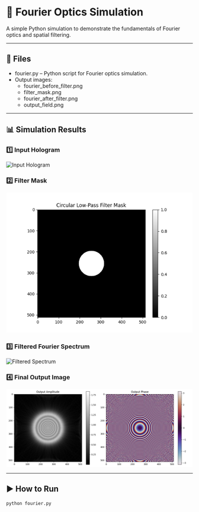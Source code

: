 # 🔬 Fourier Optics Simulation

A simple Python simulation to demonstrate the fundamentals of Fourier optics and spatial filtering.

---

## 📁 Files

- fourier.py – Python script for Fourier optics simulation.
- Output images:
  - fourier_before_filter.png
  - filter_mask.png
  - fourier_after_filter.png
  - output_field.png

---

## 📊 Simulation Results

### 1️⃣ Input Hologram  
![Input Hologram](fourier_before_filter.png)

### 2️⃣ Filter Mask  
![Filter Mask](filter_mask.png)

### 3️⃣ Filtered Fourier Spectrum  
![Filtered Spectrum](fourier_after_filter.png)

### 4️⃣ Final Output Image  
![Output Field](output_field.png)

---

## ▶️ How to Run

```bash
python fourier.py

